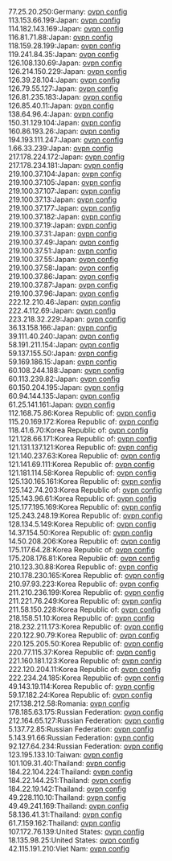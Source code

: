 77.25.20.250:Germany: [ovpn config](vpn/77_25_20_250.ovpn)  
113.153.66.199:Japan: [ovpn config](vpn/113_153_66_199.ovpn)  
114.182.143.169:Japan: [ovpn config](vpn/114_182_143_169.ovpn)  
116.81.71.88:Japan: [ovpn config](vpn/116_81_71_88.ovpn)  
118.159.28.199:Japan: [ovpn config](vpn/118_159_28_199.ovpn)  
119.241.84.35:Japan: [ovpn config](vpn/119_241_84_35.ovpn)  
126.108.130.69:Japan: [ovpn config](vpn/126_108_130_69.ovpn)  
126.214.150.229:Japan: [ovpn config](vpn/126_214_150_229.ovpn)  
126.39.28.104:Japan: [ovpn config](vpn/126_39_28_104.ovpn)  
126.79.55.127:Japan: [ovpn config](vpn/126_79_55_127.ovpn)  
126.81.235.183:Japan: [ovpn config](vpn/126_81_235_183.ovpn)  
126.85.40.11:Japan: [ovpn config](vpn/126_85_40_11.ovpn)  
138.64.96.4:Japan: [ovpn config](vpn/138_64_96_4.ovpn)  
150.31.129.104:Japan: [ovpn config](vpn/150_31_129_104.ovpn)  
160.86.193.26:Japan: [ovpn config](vpn/160_86_193_26.ovpn)  
194.193.111.247:Japan: [ovpn config](vpn/194_193_111_247.ovpn)  
1.66.33.239:Japan: [ovpn config](vpn/1_66_33_239.ovpn)  
217.178.224.172:Japan: [ovpn config](vpn/217_178_224_172.ovpn)  
217.178.234.181:Japan: [ovpn config](vpn/217_178_234_181.ovpn)  
219.100.37.104:Japan: [ovpn config](vpn/219_100_37_104.ovpn)  
219.100.37.105:Japan: [ovpn config](vpn/219_100_37_105.ovpn)  
219.100.37.107:Japan: [ovpn config](vpn/219_100_37_107.ovpn)  
219.100.37.13:Japan: [ovpn config](vpn/219_100_37_13.ovpn)  
219.100.37.177:Japan: [ovpn config](vpn/219_100_37_177.ovpn)  
219.100.37.182:Japan: [ovpn config](vpn/219_100_37_182.ovpn)  
219.100.37.19:Japan: [ovpn config](vpn/219_100_37_19.ovpn)  
219.100.37.31:Japan: [ovpn config](vpn/219_100_37_31.ovpn)  
219.100.37.49:Japan: [ovpn config](vpn/219_100_37_49.ovpn)  
219.100.37.51:Japan: [ovpn config](vpn/219_100_37_51.ovpn)  
219.100.37.55:Japan: [ovpn config](vpn/219_100_37_55.ovpn)  
219.100.37.58:Japan: [ovpn config](vpn/219_100_37_58.ovpn)  
219.100.37.86:Japan: [ovpn config](vpn/219_100_37_86.ovpn)  
219.100.37.87:Japan: [ovpn config](vpn/219_100_37_87.ovpn)  
219.100.37.96:Japan: [ovpn config](vpn/219_100_37_96.ovpn)  
222.12.210.46:Japan: [ovpn config](vpn/222_12_210_46.ovpn)  
222.4.112.69:Japan: [ovpn config](vpn/222_4_112_69.ovpn)  
223.218.32.229:Japan: [ovpn config](vpn/223_218_32_229.ovpn)  
36.13.158.166:Japan: [ovpn config](vpn/36_13_158_166.ovpn)  
39.111.40.240:Japan: [ovpn config](vpn/39_111_40_240.ovpn)  
58.191.211.154:Japan: [ovpn config](vpn/58_191_211_154.ovpn)  
59.137.155.50:Japan: [ovpn config](vpn/59_137_155_50.ovpn)  
59.169.186.15:Japan: [ovpn config](vpn/59_169_186_15.ovpn)  
60.108.244.188:Japan: [ovpn config](vpn/60_108_244_188.ovpn)  
60.113.239.82:Japan: [ovpn config](vpn/60_113_239_82.ovpn)  
60.150.204.195:Japan: [ovpn config](vpn/60_150_204_195.ovpn)  
60.94.144.135:Japan: [ovpn config](vpn/60_94_144_135.ovpn)  
61.25.141.161:Japan: [ovpn config](vpn/61_25_141_161.ovpn)  
112.168.75.86:Korea Republic of: [ovpn config](vpn/112_168_75_86.ovpn)  
115.20.169.172:Korea Republic of: [ovpn config](vpn/115_20_169_172.ovpn)  
118.41.6.70:Korea Republic of: [ovpn config](vpn/118_41_6_70.ovpn)  
121.128.66.171:Korea Republic of: [ovpn config](vpn/121_128_66_171.ovpn)  
121.131.137.121:Korea Republic of: [ovpn config](vpn/121_131_137_121.ovpn)  
121.140.237.63:Korea Republic of: [ovpn config](vpn/121_140_237_63.ovpn)  
121.141.69.111:Korea Republic of: [ovpn config](vpn/121_141_69_111.ovpn)  
121.181.114.58:Korea Republic of: [ovpn config](vpn/121_181_114_58.ovpn)  
125.130.165.161:Korea Republic of: [ovpn config](vpn/125_130_165_161.ovpn)  
125.142.74.203:Korea Republic of: [ovpn config](vpn/125_142_74_203.ovpn)  
125.143.96.61:Korea Republic of: [ovpn config](vpn/125_143_96_61.ovpn)  
125.177.195.169:Korea Republic of: [ovpn config](vpn/125_177_195_169.ovpn)  
125.243.248.19:Korea Republic of: [ovpn config](vpn/125_243_248_19.ovpn)  
128.134.5.149:Korea Republic of: [ovpn config](vpn/128_134_5_149.ovpn)  
14.37.154.50:Korea Republic of: [ovpn config](vpn/14_37_154_50.ovpn)  
14.50.208.206:Korea Republic of: [ovpn config](vpn/14_50_208_206.ovpn)  
175.117.64.28:Korea Republic of: [ovpn config](vpn/175_117_64_28.ovpn)  
175.208.176.81:Korea Republic of: [ovpn config](vpn/175_208_176_81.ovpn)  
210.123.30.88:Korea Republic of: [ovpn config](vpn/210_123_30_88.ovpn)  
210.178.230.165:Korea Republic of: [ovpn config](vpn/210_178_230_165.ovpn)  
210.97.93.223:Korea Republic of: [ovpn config](vpn/210_97_93_223.ovpn)  
211.210.236.199:Korea Republic of: [ovpn config](vpn/211_210_236_199.ovpn)  
211.221.76.249:Korea Republic of: [ovpn config](vpn/211_221_76_249.ovpn)  
211.58.150.228:Korea Republic of: [ovpn config](vpn/211_58_150_228.ovpn)  
218.158.51.10:Korea Republic of: [ovpn config](vpn/218_158_51_10.ovpn)  
218.232.211.173:Korea Republic of: [ovpn config](vpn/218_232_211_173.ovpn)  
220.122.90.79:Korea Republic of: [ovpn config](vpn/220_122_90_79.ovpn)  
220.125.205.50:Korea Republic of: [ovpn config](vpn/220_125_205_50.ovpn)  
220.77.115.37:Korea Republic of: [ovpn config](vpn/220_77_115_37.ovpn)  
221.160.181.123:Korea Republic of: [ovpn config](vpn/221_160_181_123.ovpn)  
222.120.204.11:Korea Republic of: [ovpn config](vpn/222_120_204_11.ovpn)  
222.234.24.185:Korea Republic of: [ovpn config](vpn/222_234_24_185.ovpn)  
49.143.19.114:Korea Republic of: [ovpn config](vpn/49_143_19_114.ovpn)  
59.17.182.24:Korea Republic of: [ovpn config](vpn/59_17_182_24.ovpn)  
217.138.212.58:Romania: [ovpn config](vpn/217_138_212_58.ovpn)  
178.185.63.175:Russian Federation: [ovpn config](vpn/178_185_63_175.ovpn)  
212.164.65.127:Russian Federation: [ovpn config](vpn/212_164_65_127.ovpn)  
5.137.72.85:Russian Federation: [ovpn config](vpn/5_137_72_85.ovpn)  
5.143.91.66:Russian Federation: [ovpn config](vpn/5_143_91_66.ovpn)  
92.127.64.234:Russian Federation: [ovpn config](vpn/92_127_64_234.ovpn)  
123.195.133.10:Taiwan: [ovpn config](vpn/123_195_133_10.ovpn)  
101.109.31.40:Thailand: [ovpn config](vpn/101_109_31_40.ovpn)  
184.22.104.224:Thailand: [ovpn config](vpn/184_22_104_224.ovpn)  
184.22.144.251:Thailand: [ovpn config](vpn/184_22_144_251.ovpn)  
184.22.19.142:Thailand: [ovpn config](vpn/184_22_19_142.ovpn)  
49.228.110.10:Thailand: [ovpn config](vpn/49_228_110_10.ovpn)  
49.49.241.169:Thailand: [ovpn config](vpn/49_49_241_169.ovpn)  
58.136.41.31:Thailand: [ovpn config](vpn/58_136_41_31.ovpn)  
61.7.159.162:Thailand: [ovpn config](vpn/61_7_159_162.ovpn)  
107.172.76.139:United States: [ovpn config](vpn/107_172_76_139.ovpn)  
18.135.98.25:United States: [ovpn config](vpn/18_135_98_25.ovpn)  
42.115.191.210:Viet Nam: [ovpn config](vpn/42_115_191_210.ovpn)  
